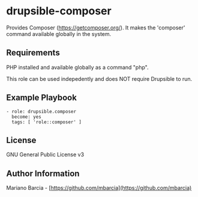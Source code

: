 drupsible-composer
==================

Provides Composer (https://getcomposer.org/). It makes the 'composer' command available globally in the system.

Requirements
------------

PHP installed and available globally as a command "php".

This role can be used indepedently and does NOT require Drupsible to run.

Example Playbook
----------------

```
- role: drupsible.composer
  become: yes
  tags: [ 'role::composer' ]
```

License
-------

GNU General Public License v3

Author Information
------------------

Mariano Barcia - [https://github.com/mbarcia](https://github.com/mbarcia)
